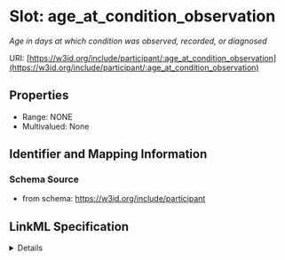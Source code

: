 # Slot: age_at_condition_observation
_Age in days at which condition was observed, recorded, or diagnosed_


URI: [https://w3id.org/include/participant/:age_at_condition_observation](https://w3id.org/include/participant/:age_at_condition_observation)



<!-- no inheritance hierarchy -->




## Properties

* Range: NONE
* Multivalued: None







## Identifier and Mapping Information







### Schema Source


* from schema: https://w3id.org/include/participant




## LinkML Specification

<details>
```yaml
name: age_at_condition_observation
definition_uri: include:age_at_condition_observation
description: Age in days at which condition was observed, recorded, or diagnosed
from_schema: https://w3id.org/include/participant
rank: 1000
alias: age_at_condition_observation
domain_of:
- Condition
- Condition

```
</details>